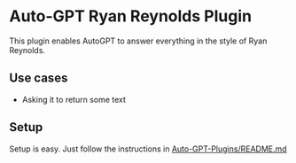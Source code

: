 # Auto-GPT Ryan Reynolds Plugin
This plugin enables AutoGPT to answer everything in the style of Ryan Reynolds.

## Use cases
 - Asking it to return some text
## Setup
Setup is easy. Just follow the instructions in [Auto-GPT-Plugins/README.md](https://github.com/Significant-Gravitas/Auto-GPT-Plugins/blob/master/README.md)
